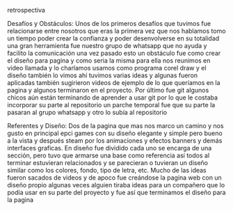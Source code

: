 retrospectiva

Desafíos y Obstáculos: 
Unos de  los primeros desafíos que tuvimos fue relacionarse entre nosotros que eras la primera vez que nos hablamos tomo un tiempo poder crear la confianza y poder desenvolverse en su totalidad una gran herramienta fue nuestro grupo de whatsapp que no ayuda y facilito la comunicación una vez pasado esto un obstáculo fue como crear el diseño para pagina y como seria la misma para ella nos reunimos en video llamada y lo charlamos usamos como programa corel draw y el diseño también lo vimos ahí tuvimos varias ideas y algunas fueron aplicadas también sugirieron videos de ejemplo de lo que queríamos en la pagina y algunos terminaron en el proyecto.
Por último fue git algunos chicos aún están terminando de aprender a usar git por lo que le costaba incorporar su parte al repositorio un parche temporal fue que su parte la pasaran al grupo whatsapp y otro lo subía al repositorio 

 Referentes y Diseño: 
Dos de la pagina que mas nos marco un camino y nos gusto en principal epci games con su diseño elegante y simple pero bueno a la vista y después steam por los animaciones y efectos banners y demás interfaces graficas. En diseño fue dividido cada uno se encarga de una sección, pero tuvo que armarse una base como referencia así todos al terminar estuvieran relacionados y se parecieran o tuvieran un diseño similar como los colores, fondo, tipo de letra, etc. Mucho de las ideas fueron sacados de videos y de apoco fue creándose la pagina web con un diseño propio algunas veces alguien tiraba ideas para un compañero que lo podía usar en su parte del proyecto y fue así que terminamos el diseño para la pagina 
